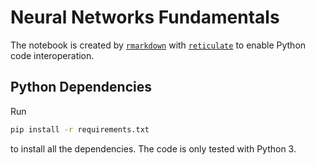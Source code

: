 # Neural Networks Fundamentals

The notebook is created by [`rmarkdown`](https://rmarkdown.rstudio.com/) with [`reticulate`](https://github.com/rstudio/reticulate) to enable Python code interoperation.

## Python Dependencies

Run

```sh
pip install -r requirements.txt
```

to install all the dependencies.
The code is only tested with Python 3.

